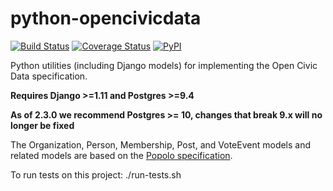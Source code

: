 python-opencivicdata
====================

[![Build Status](https://travis-ci.org/opencivicdata/python-opencivicdata.svg?branch=master)](https://travis-ci.org/opencivicdata/python-opencivicdata)
[![Coverage Status](https://coveralls.io/repos/opencivicdata/python-opencivicdata/badge.png?branch=master)](https://coveralls.io/r/opencivicdata/python-opencivicdata?branch=master)
[![PyPI](https://img.shields.io/pypi/v/opencivicdata.svg)](https://pypi.python.org/pypi/opencivicdata)

Python utilities (including Django models) for implementing the
Open Civic Data specification.

**Requires Django >=1.11 and Postgres >=9.4**

**As of 2.3.0 we recommend Postgres >= 10, changes that break 9.x will no longer be fixed**

The Organization, Person, Membership, Post, and VoteEvent models and related models are based on the [Popolo specification](http://popoloproject.com/).

To run tests on this project: ./run-tests.sh
